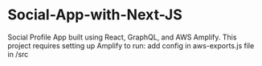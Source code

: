 # Social-App-with-Next-JS
Social Profile App built using React, GraphQL, and AWS Amplify.
This project requires setting up Amplify to run: add config in aws-exports.js file in /src
